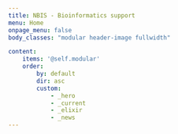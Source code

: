 ```yaml
---
title: NBIS - Bioinformatics support
menu: Home
onpage_menu: false
body_classes: "modular header-image fullwidth"

content:
    items: '@self.modular'
    order:
        by: default
        dir: asc
        custom:
            - _hero
            - _current
            - _elixir
            - _news
---
```

